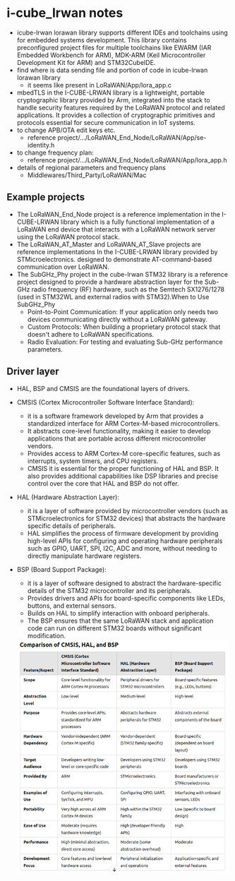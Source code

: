 # i-cube_lrwan notes
* icube-lrwan lorawan library supports different IDEs and toolchains using for embedded systems development. This library contains preconfigured project files for multiple toolchains like EWARM (IAR Embedded Workbench for ARM), MDK-ARM (Keil Microcontroller Development Kit for ARM) and STM32CubeIDE.
* find where is data sending file and portion of code in icube-lrwan lorawan library
    * it seems like present in LoRaWAN/App/lora_app.c
* mbedTLS in the I-CUBE-LRWAN library is a lightweight, portable cryptographic library provided by Arm, integrated into the stack to handle security features required by the LoRaWAN protocol and related applications. It provides a collection of cryptographic primitives and protocols essential for secure communication in IoT systems.
* to change APB/OTA edit keys etc.
    * reference project/.../LoRaWAN_End_Node/LoRaWAN/App/se-identity.h
* to change frequency plan: 
    * reference project/.../LoRaWAN_End_Node/LoRaWAN/App/lora_app.h
* details of regional parameters and frequency plans
    * Middlewares/Third_Party/LoRaWAN/Mac     

## Example projects
* The LoRaWAN_End_Node project is a reference implementation in the I-CUBE-LRWAN library which is a fully functional implementation of a LoRaWAN end device that interacts with a LoRaWAN network server using the LoRaWAN protocol stack.
* The LoRaWAN_AT_Master and LoRaWAN_AT_Slave projects are reference implementations In the I-CUBE-LRWAN library provided by STMicroelectronics. designed to demonstrate AT-command-based communication over LoRaWAN. 
* The SubGHz_Phy project in the cube-lrwan STM32 library is a reference project designed to provide a hardware abstraction layer for the Sub-GHz radio frequency (RF) hardware, such as the Semtech SX1276/1278 (used in STM32WL and external radios with STM32).When to Use SubGHz_Phy
   * Point-to-Point Communication: If your application only needs two devices communicating directly without a LoRaWAN gateway.
   * Custom Protocols: When building a proprietary protocol stack that doesn't adhere to LoRaWAN specifications.
   * Radio Evaluation: For testing and evaluating Sub-GHz performance parameters.

## Driver layer
* HAL, BSP and CMSIS are the foundational layers of drivers.
* CMSIS (Cortex Microcontroller Software Interface Standard):
    * it is a software framework developed by Arm that provides a standardized interface for ARM Cortex-M-based microcontrollers.
    * It abstracts core-level functionality, making it easier to develop applications that are portable across different microcontroller vendors.
    * Provides access to ARM Cortex-M core-specific features, such as interrupts, system timers, and CPU registers.
    * CMSIS it is essential for the proper functioning of HAL and BSP. It also provides additional capabilities like DSP libraries and precise control over the core that HAL and BSP do not offer.
* HAL (Hardware Abstraction Layer):
    * it is a layer of software provided by microcontroller vendors (such as STMicroelectronics for STM32 devices) that abstracts the hardware specific details of peripherals. 
    * HAL simplifies the process of firmware development by providing high-level APIs for configuring and operating hardware peripherals such as GPIO, UART, SPI, I2C, ADC and more, without needing to directly manipulate hardware registers.
* BSP (Board Support Package): 
    * it is a layer of software designed to abstract the hardware-specific details of the STM32 microcontroller and its peripherals.
    * Provides drivers and APIs for board-specific components like LEDs, buttons, and external sensors.
    * Builds on HAL to simplify interaction with onboard peripherals.
    * The BSP ensures that the same LoRaWAN stack and application code can run on different STM32 boards without significant modification.

    <img src=../img/driver_dif.png>